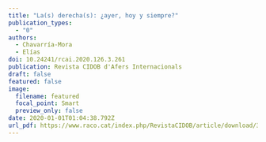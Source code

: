 ```yaml
---
title: "La(s) derecha(s): ¿ayer, hoy y siempre?"
publication_types:
  - "0"
authors:
  - Chavarría-Mora
  - Elías
doi: 10.24241/rcai.2020.126.3.261
publication: Revista CIDOB d'Afers Internacionals
draft: false
featured: false
image:
  filename: featured
  focal_point: Smart
  preview_only: false
date: 2020-01-01T01:04:38.792Z
url_pdf: https://www.raco.cat/index.php/RevistaCIDOB/article/download/378714/472025
---
```

